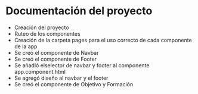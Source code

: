# Documentación del proyecto
- Creación del proyecto 
- Ruteo de los componentes
- Creación de la carpeta pages para el uso correcto de cada componente de la app
- Se creó el componente de Navbar 
- Se creó el componente de Footer
- Se añadió elselector de navbar y footer al componente app.component.html
- Se agregó diseño al navbar y el footer
- Se creó el componente de Objetivo y Formación
